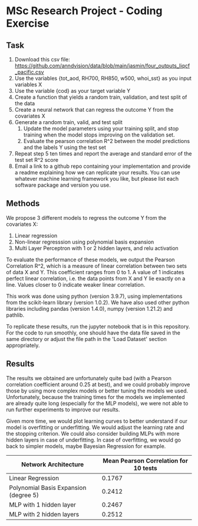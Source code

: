 # MSc Research Project - Coding Exercise

## Task

1. Download this csv file: https://github.com/anndvision/data/blob/main/jasmin/four_outputs_liqcf_pacific.csv
2. Use the variables {tot_aod, RH700, RH850, w500, whoi_sst} as you input variables X
3. Use the variable {cod} as your target variable Y
4. Create a function that yields a random train, validation, and test split of the data
5. Create a neural network that can regress the outcome Y from the covariates X
6. Generate a random train, valid, and test split
    1. Update the model parameters using your training split, and stop training when the model stops improving on the validation set.
    2. Evaluate the pearson correlation R^2 between the model predictions and the labels Y using the test set 
7. Repeat step 5 ten times and report the average and standard error of the test set R^2 score
8. Email a link to a github repo containing your implementation and provide a readme explaining how we can replicate your results. You can use whatever machine learning framework you like, but please list each software package and version you use.

## Methods

We propose 3 different models to regress the outcome Y from the covariates X:
1. Linear regression
2. Non-linear regresssion using polynomial basis expansion
3. Multi Layer Perceptron with 1 or 2 hidden layers, and relu activation

To evaluate the performance of these models, we output the Pearson Correlation R^2, which is a measure of linear correlation between two sets of data X and Y. This coefficient ranges from 0 to 1. A value of 1 indicates perfect linear correlation, i.e. the data points from X and Y lie exactly on a line. Values closer to 0 indicate weaker linear correlation. 

This work was done using python (version 3.9.7), using implementations from the scikit-learn library (version 1.0.2). We have also used other python libraries including pandas (version 1.4.0), numpy (version 1.21.2) and pathlib. 

To replicate these results, run the jupyter notebook that is in this repository. For the code to run smoothly, one should have the data file saved in the same directory or adjust the file path in the 'Load Dataset' section appropriately. 

## Results

The results we obtained are unfortunately quite bad (with a Pearson correlation coefficient around 0.25 at best), and we could probably improve those by using more complex models or better tuning the models we used. Unfortunately, because the training times for the models we implemented are already quite long (especially for the MLP models), we were not able to run further experiments to improve our results.

Given more time, we would plot learning curves to better understand if our model is overfitting or underfitting. We would adjust the learning rate and the stopping criterion. We could also consider building MLPs with more hidden layers in case of underfitting. In case of overfitting, we would go back to simpler models, maybe Bayesian Regression for example. 

| Network Architecture                  | Mean Pearson Correlation for 10 tests |
| ---                                   | ------                                |
| Linear Regression                     | 0.1767                                |
| Polynomial Basis Expansion (degree 5) | 0.2412                                |
| MLP with 1 hidden layer               | 0.2467                                |
| MLP with 2 hidden layers              | 0.2512                                |
